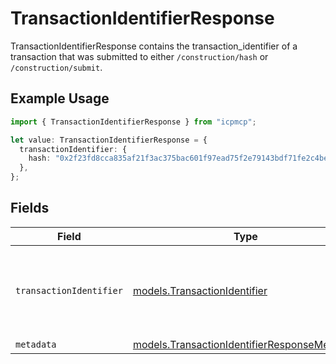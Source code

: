 # TransactionIdentifierResponse

TransactionIdentifierResponse contains the transaction_identifier of a transaction that was submitted to either `/construction/hash` or `/construction/submit`.

## Example Usage

```typescript
import { TransactionIdentifierResponse } from "icpmcp";

let value: TransactionIdentifierResponse = {
  transactionIdentifier: {
    hash: "0x2f23fd8cca835af21f3ac375bac601f97ead75f2e79143bdf71fe2c4be043e8f",
  },
};
```

## Fields

| Field                                                                                                             | Type                                                                                                              | Required                                                                                                          | Description                                                                                                       |
| ----------------------------------------------------------------------------------------------------------------- | ----------------------------------------------------------------------------------------------------------------- | ----------------------------------------------------------------------------------------------------------------- | ----------------------------------------------------------------------------------------------------------------- |
| `transactionIdentifier`                                                                                           | [models.TransactionIdentifier](../models/transactionidentifier.md)                                                | :heavy_check_mark:                                                                                                | The transaction_identifier uniquely identifies a transaction in a particular network and block or in the mempool. |
| `metadata`                                                                                                        | [models.TransactionIdentifierResponseMetadata](../models/transactionidentifierresponsemetadata.md)                | :heavy_minus_sign:                                                                                                | N/A                                                                                                               |